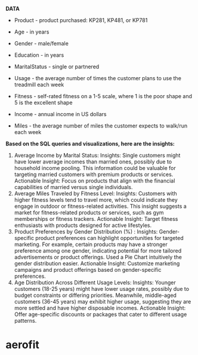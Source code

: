 **DATA**

* Product - product purchased: KP281, KP481, or KP781

* Age - in years

* Gender - male/female

* Education - in years

* MaritalStatus - single or partnered

* Usage - the average number of times the customer plans to use the treadmill each week

* Fitness - self-rated fitness on a 1-5 scale, where 1 is the poor shape and 5 is the excellent shape

* Income - annual income in US dollars

* Miles - the average number of miles the customer expects to walk/run each week


**Based on the SQL queries and visualizations, here are the insights:**

1. Average Income by Marital Status:
Insights: Single customers might have lower average incomes than married ones, possibly due to household income pooling. This information could be valuable for targeting married customers with premium products or services.
Actionable Insight: Focus on products that align with the financial capabilities of married versus single individuals.
2. Average Miles Traveled by Fitness Level:
Insights: Customers with higher fitness levels tend to travel more, which could indicate they engage in outdoor or fitness-related activities. This insight suggests a market for fitness-related products or services, such as gym memberships or fitness trackers.
Actionable Insight: Target fitness enthusiasts with products designed for active lifestyles.
3. Product Preferences by Gender Distribution (%) :
Insights: Gender-specific product preferences can highlight opportunities for targeted marketing. For example, certain products may have a stronger preference among one gender, indicating potential for more tailored advertisements or product offerings. Used a Pie Chart intuitively the gender distribution easier.
Actionable Insight: Customize marketing campaigns and product offerings based on gender-specific preferences.
4. Age Distribution Across Different Usage Levels:
Insights: Younger customers (18-25 years) might have lower usage rates, possibly due to budget constraints or differing priorities. Meanwhile, middle-aged customers (36-45 years) may exhibit higher usage, suggesting they are more settled and have higher disposable incomes.
Actionable Insight: Offer age-specific discounts or packages that cater to different usage patterns.


# aerofit
